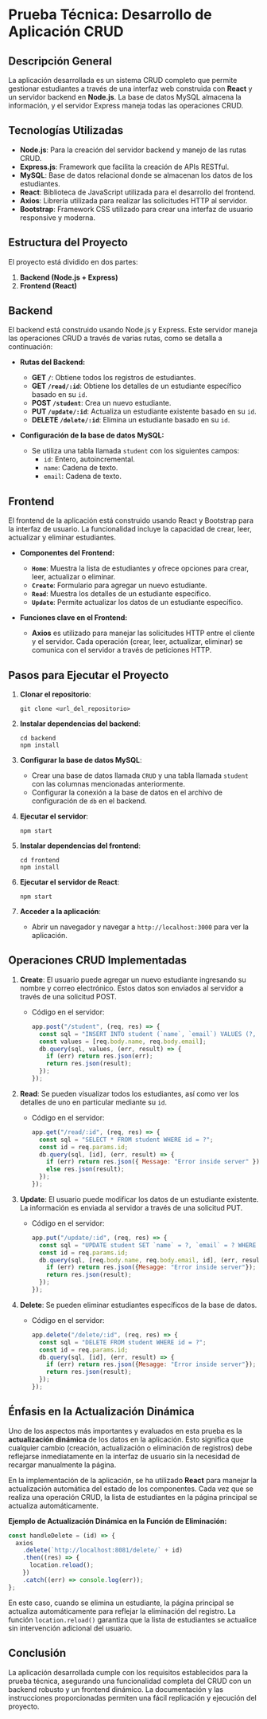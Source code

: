 
# Prueba Técnica: Desarrollo de Aplicación CRUD

## Descripción General
La aplicación desarrollada es un sistema CRUD completo que permite gestionar estudiantes a través de una interfaz web construida con **React** y un servidor backend en **Node.js**. La base de datos MySQL almacena la información, y el servidor Express maneja todas las operaciones CRUD.

## Tecnologías Utilizadas
- **Node.js**: Para la creación del servidor backend y manejo de las rutas CRUD.
- **Express.js**: Framework que facilita la creación de APIs RESTful.
- **MySQL**: Base de datos relacional donde se almacenan los datos de los estudiantes.
- **React**: Biblioteca de JavaScript utilizada para el desarrollo del frontend.
- **Axios**: Librería utilizada para realizar las solicitudes HTTP al servidor.
- **Bootstrap**: Framework CSS utilizado para crear una interfaz de usuario responsive y moderna.

## Estructura del Proyecto

El proyecto está dividido en dos partes:
1. **Backend (Node.js + Express)**
2. **Frontend (React)**

## Backend
El backend está construido usando Node.js y Express. Este servidor maneja las operaciones CRUD a través de varias rutas, como se detalla a continuación:

- **Rutas del Backend:**
  - **GET `/`**: Obtiene todos los registros de estudiantes.
  - **GET `/read/:id`**: Obtiene los detalles de un estudiante específico basado en su `id`.
  - **POST `/student`**: Crea un nuevo estudiante.
  - **PUT `/update/:id`**: Actualiza un estudiante existente basado en su `id`.
  - **DELETE `/delete/:id`**: Elimina un estudiante basado en su `id`.

- **Configuración de la base de datos MySQL:**
  - Se utiliza una tabla llamada `student` con los siguientes campos:
    - `id`: Entero, autoincremental.
    - `name`: Cadena de texto.
    - `email`: Cadena de texto.

## Frontend
El frontend de la aplicación está construido usando React y Bootstrap para la interfaz de usuario. La funcionalidad incluye la capacidad de crear, leer, actualizar y eliminar estudiantes.

- **Componentes del Frontend:**
  - **`Home`**: Muestra la lista de estudiantes y ofrece opciones para crear, leer, actualizar o eliminar.
  - **`Create`**: Formulario para agregar un nuevo estudiante.
  - **`Read`**: Muestra los detalles de un estudiante específico.
  - **`Update`**: Permite actualizar los datos de un estudiante específico.

- **Funciones clave en el Frontend:**
  - **Axios** es utilizado para manejar las solicitudes HTTP entre el cliente y el servidor. Cada operación (crear, leer, actualizar, eliminar) se comunica con el servidor a través de peticiones HTTP.

## Pasos para Ejecutar el Proyecto

1. **Clonar el repositorio**:  
   ```
   git clone <url_del_repositorio>
   ```

2. **Instalar dependencias del backend**:  
   ```
   cd backend
   npm install
   ```

3. **Configurar la base de datos MySQL**:
   - Crear una base de datos llamada `CRUD` y una tabla llamada `student` con las columnas mencionadas anteriormente.
   - Configurar la conexión a la base de datos en el archivo de configuración de `db` en el backend.

4. **Ejecutar el servidor**:  
   ```
   npm start
   ```

5. **Instalar dependencias del frontend**:  
   ```
   cd frontend
   npm install
   ```

6. **Ejecutar el servidor de React**:  
   ```
   npm start
   ```

7. **Acceder a la aplicación**:
   - Abrir un navegador y navegar a `http://localhost:3000` para ver la aplicación.

## Operaciones CRUD Implementadas
1. **Create**: El usuario puede agregar un nuevo estudiante ingresando su nombre y correo electrónico. Estos datos son enviados al servidor a través de una solicitud POST.
   
   - Código en el servidor:
     ```javascript
     app.post("/student", (req, res) => {
       const sql = "INSERT INTO student (`name`, `email`) VALUES (?, ?)";
       const values = [req.body.name, req.body.email];
       db.query(sql, values, (err, result) => {
         if (err) return res.json(err);
         return res.json(result);
       });
     });
     ```

2. **Read**: Se pueden visualizar todos los estudiantes, así como ver los detalles de uno en particular mediante su `id`.

   - Código en el servidor:
     ```javascript
     app.get("/read/:id", (req, res) => {
       const sql = "SELECT * FROM student WHERE id = ?";
       const id = req.params.id;
       db.query(sql, [id], (err, result) => {
         if (err) return res.json({ Message: "Error inside server" });
         else res.json(result);
       });
     });
     ```

3. **Update**: El usuario puede modificar los datos de un estudiante existente. La información es enviada al servidor a través de una solicitud PUT.

   - Código en el servidor:
     ```javascript
     app.put("/update/:id", (req, res) => {
       const sql = "UPDATE student SET `name` = ?, `email` = ? WHERE id = ?";
       const id = req.params.id;
       db.query(sql, [req.body.name, req.body.email, id], (err, result) => {
         if (err) return res.json({Mesagge: "Error inside server"});
         return res.json(result);
       });
     });
     ```

4. **Delete**: Se pueden eliminar estudiantes específicos de la base de datos.

   - Código en el servidor:
     ```javascript
     app.delete("/delete/:id", (req, res) => {
       const sql = "DELETE FROM student WHERE id = ?";
       const id = req.params.id;
       db.query(sql, [id], (err, result) => {
         if (err) return res.json({Mesagge: "Error inside server"});
         return res.json(result);
       });
     });
     ```

## Énfasis en la Actualización Dinámica
Uno de los aspectos más importantes y evaluados en esta prueba es la **actualización dinámica** de los datos en la aplicación. Esto significa que cualquier cambio (creación, actualización o eliminación de registros) debe reflejarse inmediatamente en la interfaz de usuario sin la necesidad de recargar manualmente la página.

En la implementación de la aplicación, se ha utilizado **React** para manejar la actualización automática del estado de los componentes. Cada vez que se realiza una operación CRUD, la lista de estudiantes en la página principal se actualiza automáticamente.

**Ejemplo de Actualización Dinámica en la Función de Eliminación:**
```javascript
const handleDelete = (id) => {
  axios
    .delete(`http://localhost:8081/delete/` + id)
    .then((res) => {
      location.reload();
    })
    .catch((err) => console.log(err));
};
```
En este caso, cuando se elimina un estudiante, la página principal se actualiza automáticamente para reflejar la eliminación del registro. La función `location.reload()` garantiza que la lista de estudiantes se actualice sin intervención adicional del usuario.

## Conclusión
La aplicación desarrollada cumple con los requisitos establecidos para la prueba técnica, asegurando una funcionalidad completa del CRUD con un backend robusto y un frontend dinámico. La documentación y las instrucciones proporcionadas permiten una fácil replicación y ejecución del proyecto.
